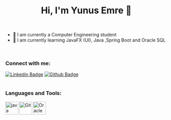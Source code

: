 <h1 align="center">Hi, I'm Yunus Emre 👋</h1>

<br />

- 🔭 I am currently a Computer Engineering student
- 🌱 I am currently learning JavaFX (UI), Java ,Spring Boot and Oracle SQL

<br />

<h3 align="left">Connect with me:</h3>

[![Linkedin Badge](https://img.shields.io/badge/LinkedIn-0077B5?style=for-the-badge&logo=linkedin&logoColor=white)](https://www.linkedin.com/in/yunus-emre-karaman-a2947331b/)   [![Github Badge](https://img.shields.io/badge/GitHub-100000?style=for-the-badge&logo=github&logoColor=white)](https://github.com/emreEngineering)   
<br />

<h3 align="left">Languages and Tools:</h3>


<img align="left"  alt="java" width="40px" src="https://cdn.icon-icons.com/icons2/2415/PNG/512/java_original_wordmark_logo_icon_146459.png" />

<img align="left" alt="Git" width="40px" src="https://cdn.icon-icons.com/icons2/2415/PNG/512/git_original_wordmark_logo_icon_146510.png" />

<img align="left" alt="Oracle SQL" width="40px" src="https://cdn-icons-png.flaticon.com/512/226/226777.png" />


